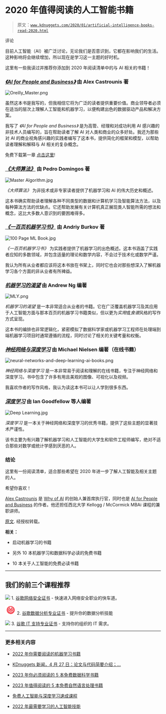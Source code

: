 # 2020 年值得阅读的人工智能书籍

> 原文：[`www.kdnuggets.com/2020/01/artificial-intelligence-books-read-2020.html`](https://www.kdnuggets.com/2020/01/artificial-intelligence-books-read-2020.html)

评论

目前人工智能（AI）被广泛讨论，无论我们是否意识到，它都在影响我们的生活。这种影响将会继续增加，所以现在是学习这一主题的好时机。

这里有一些我读过并推荐你添加到 2020 年阅读清单中的与 AI 相关的书籍！

### [*《AI for People and Business》*](https://www.aipbbook.com/) 由 Alex Castrounis 著

![Oreilly_Master.png](img/dca8f88c6bbf0a6fc59e8c2218ab8398.png)

虽然这本书是我写的，但我相信它将为广泛的读者提供重要价值。商业领导者必须在适当的层次上理解人工智能和机器学习，以便构建出色的数据驱动产品和解决方案。

我写了 *《AI for People and Business》* 是为高管、经理和对成功利用 AI 感兴趣的非技术人员编写的，旨在帮助读者了解 AI 对人类和商业的众多好处。我还为那些对 AI 的商业视角感兴趣的实践者编写了这本书，提供简化的框架和模型，以帮助读者理解和解释与 AI 相关的复杂概念。

免费下载第一章 [点击这里](https://www.aipbbook.com/?utm_campaign=author-bio&utm_content=articlelink&utm_medium=article&utm_source=innoarchitech)!

### [*《大师算法》*](https://www.amazon.com/Master-Algorithm-Ultimate-Learning-Machine-ebook/dp/B012271YB2) 由 Pedro Domingos 著

![Master Algorithm.jpg](img/843bea73078abc3adf42fdb42e5d3cf6.png)

*《大师算法》* 为非技术或非专家读者提供了机器学习和 AI 的伟大历史和概述。

这本书确实帮助读者理解各种不同类型的数据和计算机学习及智能算法方法，以及每种算法方法的优缺点。它还帮助发展有关计算机真正展现类人智能所需的想法和概念，这比大多数人意识到的要困难得多。

### [*《一百页机器学习书》*](https://www.amazon.com/Hundred-Page-Machine-Learning-Book-ebook/dp/B07MGCNKXB) 由 Andriy Burkov 著

![100 Page ML Book.jpg](img/4aaf5e2d4451bb79822ac7351a2e6fed.png)

*《一百页机器学习书》* 为实践者提供了机器学习的出色概述。这本书涵盖了实践者应知的多数领域，并包含适量的理论和数学内容，不会过于技术化或数学严谨。

我认为所有从业者都应该将这本书放在书架上，同时它也会对那些想深入了解机器学习各个方面的非从业者有所裨益。

### [*机器学习的渴望*](https://www.deeplearning.ai/machine-learning-yearning/) 由 Andrew Ng 编著

![MLY.png](img/6df4864a1fa30299bdbce83913d0dfc4.png)

*机器学习的渴望* 是一本非常适合从业者的书籍。它在广泛覆盖机器学习及其应用于人工智能方面与那本百页的机器学习书籍类似，但以更为*实用*或*食谱*风格的写作方式呈现。

这本书的编排也非常逻辑化，紧密模拟了数据科学家或机器学习工程师在处理端到端机器学习项目时通常遵循的流程，同时讨论了相关的关键考量和权衡。

### [*神经网络与深度学习*](http://neuralnetworksanddeeplearning.com/) 由 Michael Nielsen 编著（在线书籍）

![neural-networks-and-deep-learning-ai-books.png](img/fbf86caaa89ec9d01a79435270122b77.png)

*神经网络与深度学习* 是一本非常易于阅读和理解的在线书籍，专注于神经网络和深度学习。书中包含了许多有用且美观的图像、可视化以及视频。

我喜欢作者的写作风格，我认为读这本书可以让人学到很多东西。

### [*深度学习*](https://www.amazon.com/Deep-Learning-NONE-Ian-Goodfellow-ebook/dp/B01MRVFGX4) 由 Ian Goodfellow 等人编著

![Deep Learning.jpg](img/5a52b94d8ab92ab94c9337de4690066f.png)

*深度学习* 是一本关于神经网络和深度学习的优秀书籍，提供了这些主题的显著技术严谨性。

该书主要为有兴趣了解机器学习和人工智能的大学生和软件工程师编写，绝对不适合那些对数学或统计学感到厌恶的人。

### 结论

这里有一份阅读清单，适合那些希望在 2020 年进一步了解人工智能及相关主题的人。

希望你喜欢！

[Alex Castrounis](https://www.whyofai.com/alex-castrounis) 是 [Why of AI](https://www.whyofai.com/) 的创始人兼首席执行官，同时也是 [AI for People and Business](https://www.whyofai.com/ai-book) 的作者。他还担任西北大学 Kellogg / McCormick MBAi 课程的兼职讲师。

[原文](https://www.innoarchitech.com/blog/artificial-intelligence-ai-book-recommendations-read-2020). 经授权转载。

**相关：**

+   启动机器学习的书籍

+   另外 10 本机器学习和数据科学必读的免费书籍

+   10 本关于人工智能的免费必读书籍

* * *

## 我们的前三个课程推荐

![](img/0244c01ba9267c002ef39d4907e0b8fb.png) 1\. [谷歌网络安全证书](https://www.kdnuggets.com/google-cybersecurity) - 快速进入网络安全职业的快车道。

![](img/e225c49c3c91745821c8c0368bf04711.png) 2\. [谷歌数据分析专业证书](https://www.kdnuggets.com/google-data-analytics) - 提升你的数据分析技能

![](img/0244c01ba9267c002ef39d4907e0b8fb.png) 3\. [谷歌 IT 支持专业证书](https://www.kdnuggets.com/google-itsupport) - 支持你的组织的 IT 需求。

* * *

### 更多相关内容

+   [2022 年你需要阅读的机器学习书籍](https://www.kdnuggets.com/2022/04/machine-learning-books-need-read-2022.html)

+   [KDnuggets 新闻，4 月 27 日：论文与代码简要介绍；…](https://www.kdnuggets.com/2022/n17.html)

+   [2023 年你必须阅读的 5 本免费数据科学书籍](https://www.kdnuggets.com/2023/01/5-free-data-science-books-must-read-2023.html)

+   [2023 年值得阅读的 5 本免费自然语言处理书籍](https://www.kdnuggets.com/2023/06/5-free-books-natural-language-processing-read-2023.html)

+   [免费人工智能与深度学习速成课程](https://www.kdnuggets.com/2022/07/free-artificial-intelligence-deep-learning-crash-course.html)

+   [2022 年最需要学习的人工智能技能](https://www.kdnuggets.com/2022/08/indemand-artificial-intelligence-skills-learn-2022.html)
